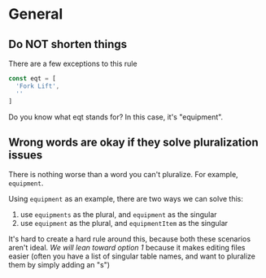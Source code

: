 # General

## Do NOT shorten things
There are a few exceptions to this rule

```ts
const eqt = [
  'Fork Lift',
  ''
]
```
Do you know what eqt stands for? In this case, it's "equipment".

## Wrong words are okay if they solve pluralization issues
There is nothing worse than a word you can't pluralize. For example, `equipment`.

Using `equipment` as an example, there are two ways we can solve this:
1. use `equipments` as the plural, and `equipment` as the singular
2. use `equipment` as the plural, and `equipmentItem` as the singular

It's hard to create a hard rule around this, because both these scenarios aren't ideal. *We will lean toward option 1* because it makes editing files easier (often you have a list of singular table names, and want to pluralize them by simply adding an "s")